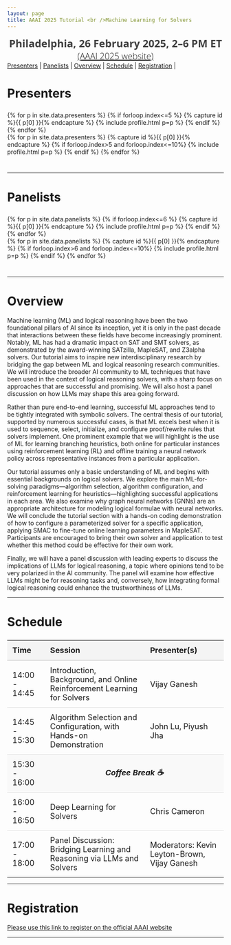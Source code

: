 ```yaml
---
layout: page
title: AAAI 2025 Tutorial <br />Machine Learning for Solvers
---
```

<!-- <div class="venue" style="font-size: 27px; display: block; font-family: 'Open Sans', 'Helvetica Neue', Helvetica, Arial, sans-serif; font-weight: 300; color: #404040; text-align: center;">
  <a target="_blank" href="https://neurips.cc/virtual/2023/tutorial/73946"><strong>Video Recording</strong></a>
</div> -->

<div class="venue" style="font-size: 24px; display: block; font-family: 'Open Sans', 'Helvetica Neue', Helvetica, Arial, sans-serif; font-weight: 300; color: #404040; text-align: center;">
  <strong>Philadelphia, 26 February 2025, 2–6 PM ET</strong>
</div>

<div class="venue" style="font-size: 20px; display: block; font-family: 'Open Sans', 'Helvetica Neue', Helvetica, Arial, sans-serif; font-weight: 300; color: #404040; text-align: center;">
  <a target="_blank" href="https://aaai.org/conference/aaai/aaai-25/tutorial-and-lab-list/#TH24">(AAAI 2025 website)</a>
</div>

<div class="sharethis-inline-share-buttons"></div>
<meta name="thumbnail" content="https://ml-for-solvers.github.io/img/aaai-small.jpeg" />

<nav>
  <a href="#presenters">Presenters</a> |
  <a href="#panelists">Panelists</a> |
  <a href="#overview">Overview</a> |
  <a href="#schedule">Schedule</a> |
  <a href="#registration">Registration</a> |
</nav>

# Presenters
<div class="container" style="margin-top: 25px;margin-bottom: 40px;">
  <div class="row">
    {% for p in site.data.presenters %}
    {% if forloop.index<=5 %}
    {% capture id %}{{ p[0] }}{% endcapture %}
    {% include profile.html p=p %}
    {% endif %}
    {% endfor %}
  </div>
  <div class="row">
    {% for p in site.data.presenters %}
    {% capture id %}{{ p[0] }}{% endcapture %}
    {% if forloop.index>5 and forloop.index<=10%}
    {% include profile.html p=p %}
    {% endif %}
    {% endfor %}
  </div>
</div>
<hr>

# Panelists
<div class="container" style="margin-top: 25px;margin-bottom: 40px;">
  <div class="row">
    {% for p in site.data.panelists %}
    {% if forloop.index<=6 %}
    {% capture id %}{{ p[0] }}{% endcapture %}
    {% include profile.html p=p %}
    {% endif %}
    {% endfor %}
  </div>
  <div class="row">
    {% for p in site.data.panelists %}
    {% capture id %}{{ p[0] }}{% endcapture %}
    {% if forloop.index>6 and forloop.index<=10%}
    {% include profile.html p=p %}
    {% endif %}
    {% endfor %}
  </div>
</div>
<hr>

# Overview

Machine learning (ML) and logical reasoning have been the two foundational pillars of AI since its inception, yet it is only in the past decade that interactions between these fields have become increasingly prominent. Notably, ML has had a dramatic impact on SAT and SMT solvers, as demonstrated by the award-winning SATzilla, MapleSAT, and Z3alpha solvers. Our tutorial aims to inspire new interdisciplinary research by bridging the gap between ML and logical reasoning research communities. We will introduce the broader AI community to ML techniques that have been used in the context of logical reasoning solvers, with a sharp focus on approaches that are successful and promising. We will also host a panel discussion on how LLMs may shape this area going forward.

Rather than pure end-to-end learning, successful ML approaches tend to be tightly integrated with symbolic solvers. The central thesis of our tutorial, supported by numerous successful cases, is that ML excels best when it is used to sequence, select, initialize, and configure proof/rewrite rules that solvers implement. One prominent example that we will highlight is the use of ML for learning branching heuristics, both online for particular instances using reinforcement learning (RL) and offline training a neural network policy across representative instances from a particular application. 

Our tutorial assumes only a basic understanding of ML and begins with essential backgrounds on logical solvers. We explore the main ML-for-solving paradigms—algorithm selection, algorithm configuration, and reinforcement learning for heuristics—highlighting successful applications in each area. We also examine why graph neural networks (GNNs) are an appropriate architecture for modeling logical formulae with neural networks. We will conclude the tutorial section with a hands-on coding demonstration of how to configure a parameterized solver for a specific application, applying SMAC to fine-tune online learning parameters in MapleSAT. Participants are encouraged to bring their own solver and application to test whether this method could be effective for their own work. 

Finally, we will have a panel discussion with leading experts to discuss the implications of LLMs for logical reasoning, a topic where opinions tend to be very polarized in the AI community. The panel will examine how effective LLMs might be for reasoning tasks and, conversely, how integrating formal logical reasoning could enhance the trustworthiness of LLMs.

<hr>

# Schedule
<div class="container" style="margin-top: 25px; text-align: center;">
  <table style="width: 100%; max-width: 1000px; margin: auto; border-collapse: collapse; font-size: 18px;">
    <tr style="background-color: #f4f4f4;">
      <th style="padding: 12px; border-bottom: 2px solid #ddd; text-align: left;">Time</th>
      <th style="padding: 12px; border-bottom: 2px solid #ddd; text-align: left;">Session</th>
      <th style="padding: 12px; border-bottom: 2px solid #ddd; text-align: left;">Presenter(s)</th>
    </tr>
    <tr>
      <td style="padding: 12px; border-bottom: 1px solid #ddd;">14:00 - 14:45</td>
      <td style="padding: 12px; border-bottom: 1px solid #ddd;">Introduction, Background, and Online Reinforcement Learning for Solvers</td>
      <td style="padding: 12px; border-bottom: 1px solid #ddd;">Vijay Ganesh</td>
    </tr>
    <tr>
      <td style="padding: 12px; border-bottom: 1px solid #ddd;">14:45 - 15:30</td>
      <td style="padding: 12px; border-bottom: 1px solid #ddd;">Algorithm Selection and Configuration, with Hands-on Demonstration</td>
      <td style="padding: 12px; border-bottom: 1px solid #ddd;">John Lu, Piyush Jha</td>
    </tr>
    <tr style="background-color: #f9f9f9;">
      <td style="padding: 12px; border-bottom: 1px solid #ddd;">15:30 - 16:00</td>
      <td colspan="2" style="padding: 12px; border-bottom: 1px solid #ddd; font-style: italic; font-weight: bold; text-align: center;">Coffee Break ☕</td>
    </tr>
    <tr>
      <td style="padding: 12px; border-bottom: 1px solid #ddd;">16:00 - 16:50</td>
      <td style="padding: 12px; border-bottom: 1px solid #ddd;">Deep Learning for Solvers</td>
      <td style="padding: 12px; border-bottom: 1px solid #ddd;">Chris Cameron</td>
    </tr>
    <tr>
      <td style="padding: 12px;">17:00 - 18:00</td>
      <td style="padding: 12px;">Panel Discussion: Bridging Learning and Reasoning via LLMs and Solvers</td>
      <td style="padding: 12px;">Moderators: Kevin Leyton-Brown, Vijay Ganesh</td>
    </tr>
  </table>
</div>

<hr>

# Registration
<div class="venue" style="display: block;">
  <a target="_blank" href="https://aaai.org/conference/aaai/aaai-25/registration/">Please use this link to register on the official AAAI website</a>
</div>
<hr>

<!-- 
# Panelists
<div class="container" style="margin-top: 20px;margin-bottom: 0px;">
  <div class="row">
    {% for p in site.data.panelists %}
    {% if forloop.index<=5 %}
    {% capture id %}{{ p[0] }}{% endcapture %}
    {% include profile.html p=p %}
    {% endif %}
    {% endfor %}
  </div>
  <div class="row">
    {% for p in site.data.panelists %}
    {% capture id %}{{ p[0] }}{% endcapture %}
    {% if forloop.index>5 and forloop.index<=10%}
    {% include profile.html p=p %}
    {% endif %}
    {% endfor %}
  </div>
  <div class="row">
    {% for p in site.data.panelists %}
    {% capture id %}{{ p[0] }}{% endcapture %}
    {% if forloop.index>10%}
    {% include profile.html p=p %}
    {% endif %}
    {% endfor %}
  </div>
</div>
<hr>


# Materials and Open-Source Tools

* **[Video Recording](https://neurips.cc/virtual/2023/tutorial/73946)**
* [Slides](./img/NeurIPS2023-Tutorial-ML4TP.pdf)
* [Demo: Using LLMs in Lean](https://github.com/yangky11/lean4-example/tree/ml4tp-tutorial)
* [Demo: Training LLMs for Tactic Generation and Combining with Proof Search](https://github.com/yangky11/ml4tp-tutorial/blob/main/main.ipynb)
* [A Survey on Deep Learning for Theorem Proving](https://arxiv.org/abs/2404.09939)

## Lean 

* [LeanDojo](https://github.com/lean-dojo/LeanDojo): Extracting data and interacting with Lean
* [ReProver](https://github.com/lean-dojo/ReProver): Training and evaluating language models for theorem proving
* [LLMStep](https://github.com/wellecks/llmstep): Using language models to suggest proof steps
* [Lean Copilot](https://github.com/lean-dojo/LeanCopilot): Using language models to suggest proof steps, search for proofs, and select premises

## Isabelle

* [PISA](https://github.com/albertqjiang/Portal-to-ISAbelle): Extracting data and interacting with Isabelle
* [Draft, Sketch, and Prove](https://github.com/albertqjiang/draft_sketch_prove): Implementation of "Draft, Sketch, and Prove: Guiding Formal Theorem Provers with Informal Proofs"


## Coq

* [CoqGym](https://github.com/princeton-vl/CoqGym): Extracting data and interacting with Coq
* [Tactician](https://coq-tactician.github.io/): KNNs and random forests + online learning for synthesizing proofs
* [Proverbot9001](https://github.com/UCSD-PL/proverbot9001): RNNs for synthesizing proofs
* [coq-synthesis](https://github.com/agrarpan/coq-synthesis): Coq plugin for using Proverbot9001 in the proof assistant
* [CoqPyt](https://github.com/sr-lab/coqpyt): Interacting with Coq

## Others

* [HOList](https://sites.google.com/view/holist/home): Extracting data and interacting with HOL Light
* [INT](https://github.com/albertqjiang/INT): Synthetic theorem proving benchmark on inequalities


# Citation

<p>If you find this tutorial useful, please cite:</p>
<div class="container" style="margin-top: 20px;margin-bottom: 0px;">
{% raw %}
<pre><code>@misc{ml4tptutorial2023,
  author = {First, Emily and Jiang, Albert and Yang, Kaiyu},
  title = {{NeurIPS} Tutorial on Machine Learning for Theorem Proving},
  year = {2023},
  howpublished = {\url{https://machine-learning-for-theorem-proving.github.io}},
}</code></pre>
{% endraw %}
</div>
<hr>

Contact: <machine.learning.4.theorem.proving@gmail.com>. -->

